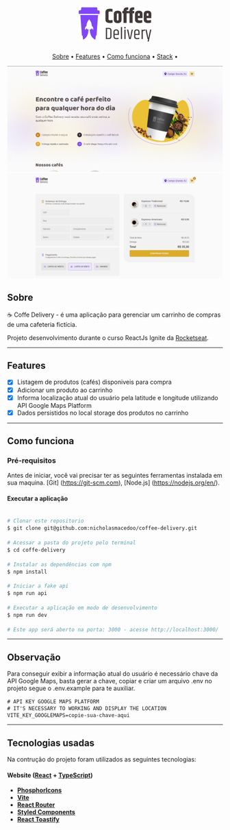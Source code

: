 

<h1 align="center">
    <img alt="ignite-timer" title="#ignite-timer" src="./src/assets/logo.svg" />
</h1>

<p align="center">
  <a href="#about">Sobre</a> •
  <a href="#features">Features</a> •
  <a href="#how-it-works">Como funciona</a> • 
  <a href="#tech-stack">Stack</a> • 
</p>

<div align="center"> 
	<img alt="ignite-timer" title="#ignite-timer" src="./public/screenshot-1.png" />
</div>

<div align="center"> 
	<img alt="ignite-timer" title="#ignite-timer" src="./public/screenshot-2.png" />
</div>

## Sobre

☕ Coffe Delivery - é uma aplicação para gerenciar um carrinho de compras de uma cafeteria fictícia.

Projeto desenvolvimento durante o curso ReactJs Ignite da [Rocketseat](https://www.rocketseat.com.br/ignite).

---

## Features

- [x] Listagem de produtos (cafés) disponiveis para compra
- [x] Adicionar um produto ao carrinho
- [x] Informa localização atual do usuário pela latitude e longitude utilizando API Google Maps Platform
- [x] Dados persistidos no local storage dos produtos no carrinho

---

## Como funciona

### Pré-requisitos

Antes de iniciar, você vai precisar ter as seguintes ferramentas instalada em sua maquina.
[Git] (https://git-scm.com), [Node.js] (https://nodejs.org/en/).

#### Executar a aplicação

```bash

# Clonar este repositorio
$ git clone git@github.com:nicholasmacedoo/coffee-delivery.git

# Acessar a pasta do projeto pelo terminal
$ cd coffe-delivery

# Instalar as dependências com npm
$ npm install

# Iniciar a fake api 
$ npm run api

# Executar a aplicação em modo de desenvolvimento
$ npm run dev

# Este app será aberto na porta: 3000 - acesse http://localhost:3000/

```
---
## Observação

Para conseguir exibir a informação atual do usuário é necessário chave da API Google Maps, basta gerar a chave, copiar e criar um arquivo .env no projeto segue o .env.example para te auxiliar.
```
# API KEY GOOGLE MAPS PLATFORM  
# IT'S NECESSARY TO WORKING AND DISPLAY THE LOCATION
VITE_KEY_GOOGLEMAPS=copie-sua-chave-aqui
```
---

## Tecnologias usadas

Na contrução do projeto foram utilizados as seguintes tecnologias:

#### **Website**  ([React](https://reactjs.org/)  +  [TypeScript](https://www.typescriptlang.org/))

- **[PhosphorIcons](https://phosphoricons.com/)**
- **[Vite](https://vitejs.dev/)**
- **[React Router](https://v5.reactrouter.com/web/guides/quick-start)**
- **[Styled Components](https://styled-components.com/)**
- **[React Toastify](https://fkhadra.github.io/react-toastify/introduction/)**
